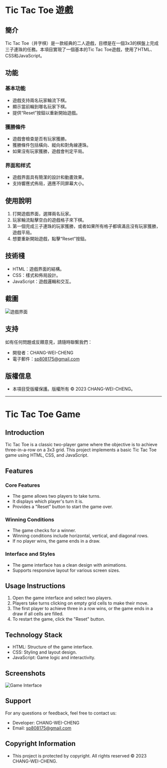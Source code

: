 # Tic Tac Toe 遊戲

## 簡介

Tic Tac Toe（井字棋）是一款經典的二人遊戲，目標是在一個3x3的棋盤上完成三子連珠的任務。本項目實現了一個基本的Tic Tac Toe遊戲，使用了HTML、CSS和JavaScript。

## 功能

### 基本功能

- 遊戲支持兩名玩家輪流下棋。
- 顯示當前輪到哪名玩家下棋。
- 提供“Reset”按鈕以重新開始遊戲。

### 獲勝條件

- 遊戲會檢查是否有玩家獲勝。
- 獲勝條件包括橫向、縱向和對角線連珠。
- 如果沒有玩家獲勝，遊戲會判定平局。

### 界面和样式

- 遊戲界面具有簡潔的設計和動畫效果。
- 支持響應式佈局，適應不同屏幕大小。

## 使用說明

1. 打開遊戲界面，選擇兩名玩家。
2. 玩家輪流點擊空白的遊戲格子來下棋。
3. 第一個完成三子連珠的玩家獲勝，或者如果所有格子都填滿且沒有玩家獲勝，遊戲平局。
4. 想要重新開始遊戲，點擊“Reset”按鈕。

## 技術棧

- HTML：遊戲界面的結構。
- CSS：樣式和佈局設計。
- JavaScript：遊戲邏輯和交互。

## 截圖

![遊戲界面](screenshot.png)

## 支持

如有任何問題或反饋意見，請隨時聯繫我們：

- 開發者：CHANG-WEI-CHENG
- 電子郵件：sp808175@gmail.com

## 版權信息

- 本項目受版權保護。版權所有 © 2023 CHANG-WEI-CHENG。

---

# Tic Tac Toe Game

## Introduction

Tic Tac Toe is a classic two-player game where the objective is to achieve three-in-a-row on a 3x3 grid. This project implements a basic Tic Tac Toe game using HTML, CSS, and JavaScript.

## Features

### Core Features

- The game allows two players to take turns.
- It displays which player's turn it is.
- Provides a "Reset" button to start the game over.

### Winning Conditions

- The game checks for a winner.
- Winning conditions include horizontal, vertical, and diagonal rows.
- If no player wins, the game ends in a draw.

### Interface and Styles

- The game interface has a clean design with animations.
- Supports responsive layout for various screen sizes.

## Usage Instructions

1. Open the game interface and select two players.
2. Players take turns clicking on empty grid cells to make their move.
3. The first player to achieve three in a row wins, or the game ends in a draw if all cells are filled.
4. To restart the game, click the "Reset" button.

## Technology Stack

- HTML: Structure of the game interface.
- CSS: Styling and layout design.
- JavaScript: Game logic and interactivity.

## Screenshots

![Game Interface](screenshot.png)

## Support

For any questions or feedback, feel free to contact us:

- Developer: CHANG-WEI-CHENG
- Email: sp808175@gmail.com


## Copyright Information

- This project is protected by copyright. All rights reserved © 2023 CHANG-WEI-CHENG.


